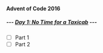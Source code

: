 #### Advent of Code 2016

##### --- [Day 1: No Time for a Taxicab](d01) ---
- [ ] Part 1
- [ ] Part 2